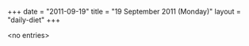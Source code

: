 +++
date = "2011-09-19"
title = "19 September 2011 (Monday)"
layout = "daily-diet"
+++


\<no entries\>

